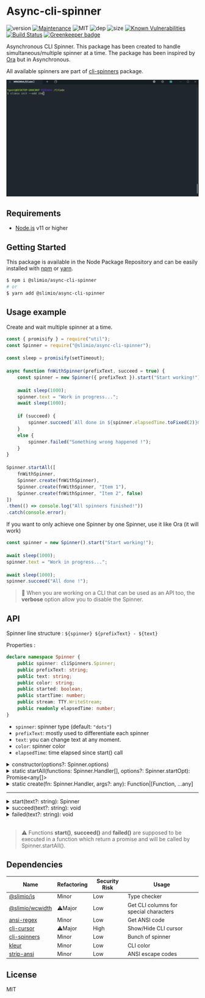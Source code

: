 # Async-cli-spinner
![version](https://img.shields.io/badge/dynamic/json.svg?url=https://raw.githubusercontent.com/SlimIO/Async-cli-spinner/master/package.json?token=AOgWw3vrgQuu-U4fz1c7yYZyc7XJPNtrks5catjdwA%3D%3D&query=$.version&label=Version)
[![Maintenance](https://img.shields.io/badge/Maintained%3F-yes-green.svg)](https://github.com/SlimIO/Async-cli-spinner/commit-activity)
![MIT](https://img.shields.io/github/license/mashape/apistatus.svg)
![dep](https://img.shields.io/david/SlimIO/Async-cli-spinner.svg)
![size](https://img.shields.io/bundlephobia/min/@slimio/async-cli-spinner.svg)
[![Known Vulnerabilities](https://snyk.io//test/github/SlimIO/Async-cli-spinner/badge.svg?targetFile=package.json)](https://snyk.io//test/github/SlimIO/Async-cli-spinner?targetFile=package.json)
[![Build Status](https://travis-ci.com/SlimIO/Async-cli-spinner.svg?branch=master)](https://travis-ci.com/SlimIO/Async-cli-spinner) [![Greenkeeper badge](https://badges.greenkeeper.io/SlimIO/Async-cli-spinner.svg)](https://greenkeeper.io/)

Asynchronous CLI Spinner. This package has been created to handle simultaneous/multiple spinner at a time. The package has been inspired by [Ora](https://github.com/sindresorhus/ora) but in Asynchronous.

All available spinners are part of [cli-spinners](https://github.com/sindresorhus/cli-spinners#readme) package.

<p align="center">
<img src="https://github.com/SlimIO/Governance/blob/master/docs/images/cli_init.gif">
</p>

## Requirements
- [Node.js](https://nodejs.org/en/) v11 or higher

## Getting Started

This package is available in the Node Package Repository and can be easily installed with [npm](https://docs.npmjs.com/getting-started/what-is-npm) or [yarn](https://yarnpkg.com).

```bash
$ npm i @slimio/async-cli-spinner
# or
$ yarn add @slimio/async-cli-spinner
```

## Usage example
Create and wait multiple spinner at a time.
```js
const { promisify } = require("util");
const Spinner = require("@slimio/async-cli-spinner");

const sleep = promisify(setTimeout);

async function fnWithSpinner(prefixText, succeed = true) {
    const spinner = new Spinner({ prefixText }).start("Start working!");

    await sleep(1000);
    spinner.text = "Work in progress...";
    await sleep(1000);

    if (succeed) {
        spinner.succeed(`All done in ${spinner.elapsedTime.toFixed(2)}ms !`);
    }
    else {
        spinner.failed("Something wrong happened !");
    }
}

Spinner.startAll([
    fnWithSpinner,
    Spinner.create(fnWithSpinner),
    Spinner.create(fnWithSpinner, "Item 1"),
    Spinner.create(fnWithSpinner, "Item 2", false)
])
.then(() => console.log("All spinners finished!"))
.catch(console.error);
```

If you want to only achieve one Spinner by one Spinner, use it like Ora (it will work)
```js
const spinner = new Spinner().start("Start working!");

await sleep(1000);
spinner.text = "Work in progress...";

await sleep(1000);
spinner.succeed("All done !");
```

> 👀 When you are working on a CLI that can be used as an API too, the **verbose** option allow you to disable the Spinner.

## API

Spinner line structure : `${spinner} ${prefixText} - ${text}`

Properties :
```ts
declare namespace Spinner {
    public spinner: cliSpinners.Spinner;
    public prefixText: string;
    public text: string;
    public color: string;
    public started: boolean;
    public startTime: number;
    public stream: TTY.WriteStream;
    public readonly elapsedTime: number;
}
```

- `spinner`: spinner type (default: `"dots"`)
- `prefixText`: mostly used to differentiate each spinner
- `text`: you can change text at any moment.
- `color`: spinner color
- `elapsedTime`: time elapsed since start() call


<details><summary>constructor(options?: Spinner.options)</summary>
<br>

Create a new Spinner object. **options** is described by the following TypeScript interface:

```ts
declare namespace Spinner {
    interface spinnerObj {
        frames: string[];
        interval: number;
    }

    interface options {
        spinner: SpinnerObj | Spinner.spinners;
        text: string;
        prefixText: string;
        color: string;
        verbose: boolean;
    }
}
```

> 👀 Look [cli-spinners](https://github.com/sindresorhus/cli-spinners#readme) for all kind of available spinners.

Example:
```js
const Spinner = require("@slimio/async-cli-spinner");

const spinner = new Spinner();
const dotsSpinner = new Spinner({ spinner: "dots" });
```
</details>


<details><summary>static startAll(functions: Spinner.Handler[], options?: Spinner.startOpt): Promise&ltany[]&gt</summary>
<br>
Start all functions with spinners passed in array.

> ⚠️ Only accept functions that return a Promise.

Options is described by the following TypeScript interface:
```ts
declare namespace Spinner {
    interface startOpt {
        recap: true;
        rejects: true;
    }
}
```
</details>

<details><summary>static create(fn: Spinner.Handler, args?: any): Function|[Function, ...any]</summary>
<br>
This method allow to pass arguments to our spinner function. This method prevent execute function to earlier.

```js
async function fnWithSpinner(prefixText) {
    const spinner = new Spinner({ prefixText }).start("Start working!");

    await new Promise((resolve) => setTimeout(resolve, 1000));
    spinner.text = "Work in progress...";

    await new Promise((resolve) => setTimeout(resolve, 1000));
    spinner.succeed("All done !");
}

Spinner.startAll([
    fnWithSpinner("Item 1"), // <-- Wrong, it's executed directly, not in startAll
    Spinner.create(fnWithSpinner, "Item 2") // <-- What you should do
])
.then(() => console.log("All spinners finished!"))
.catch(console.error);
```
</details>

-------------------------------------------------

<details><summary>start(text?: string): Spinner</summary>

Start the spinner in the CLI and write the text passed in param.
```js
const Spinner = require("@slimio/async-cli-spinner");

async function fnWithSpinner() {
    const spinner = new Spinner().start("Start working!");
}

Spinner.startAll([
    fnWithSpinner
])
.then(() => console.log("All spinners finished!"))
.catch(console.error);
```
</details>

<details><summary>succeed(text?: string): void</summary>

Stop the spinner in the CLI, write the text passed in param and mark it as succeed with a symbol.
```js
const Spinner = require("@slimio/async-cli-spinner");

async function fnWithSpinner() {
    const spinner = new Spinner().start("Start working!");

    await new Promise((resolve) => setTimeout(resolve, 1000));
    spinner.succeed("All done !");
}

Spinner.startAll([
    fnWithSpinner
])
.then(() => console.log("All spinners finished!"))
.catch(console.error);
```
</details>

<details><summary>failed(text?: string): void</summary>

Stop the spinner in the CLI, write the text passed in param and mark it as failed with a symbol.

```js
const Spinner = require("@slimio/async-cli-spinner");

async function fnWithSpinner() {
    const spinner = new Spinner().start("Start working!");

    await new Promise((resolve) => setTimeout(resolve, 1000));
    spinner.failed("Something wrong happened !");
}

Spinner.startAll([
    fnWithSpinner
])
.then(() => console.log("All spinners finished!"))
.catch(console.error);
```
</details>
<br>

> ⚠️ Functions **start()**, **succeed()** and **failed()** are supposed to be executed in a function which return a promise and will be called by Spinner.startAll().

## Dependencies

|Name|Refactoring|Security Risk|Usage|
|---|---|---|---|
|[@slimio/is](https://github.com/SlimIO/is#readme)|Minor|Low|Type checker|
|[@slimio/wcwidth](https://github.com/SlimIO/wcwidth)|⚠️Major|Low|Get CLI columns for special characters|
|[ansi-regex](https://github.com/chalk/ansi-regex#readme)|Minor|Low|Get ANSI code|
|[cli-cursor](https://github.com/sindresorhus/cli-cursor#readme)|⚠️Major|High|Show/Hide CLI cursor|
|[cli-spinners](https://github.com/sindresorhus/cli-spinners#readme)|Minor|Low|Bunch of spinner|
|[kleur](https://github.com/lukeed/kleur#readme)|Minor|Low|CLI color|
|[strip-ansi](https://github.com/chalk/strip-ansi#readme)|Minor|Low|ANSI escape codes|

## License
MIT
